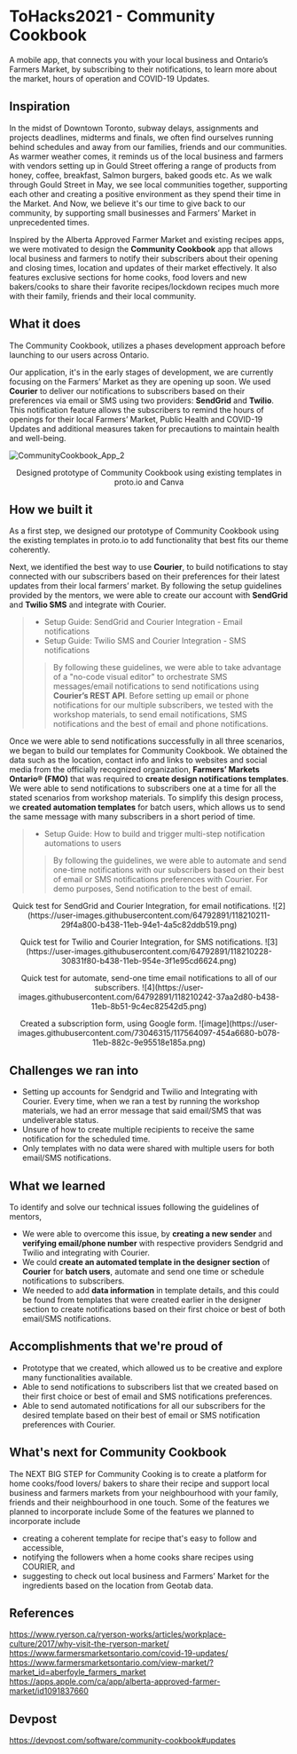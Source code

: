 # ToHacks2021 - Community Cookbook
A mobile app, that connects you with your local business and Ontario’s Farmers Market, by subscribing to their notifications, to learn more about the market, hours of operation and COVID-19 Updates.

## Inspiration
In the midst of Downtown Toronto, subway delays, assignments and projects deadlines, midterms and finals, we often find ourselves running behind schedules and away from our families, friends and our communities. As warmer weather comes, it reminds us of the local business and farmers with vendors setting up in  Gould Street offering a range of products from honey, coffee, breakfast, Salmon burgers, baked goods etc. As we walk through Gould Street in May, we see local communities together, supporting each other and creating a positive environment as they spend their time in the Market. And Now, we believe it's our time to give back to our community, by supporting small businesses and Farmers’ Market in unprecedented times. 

Inspired by the Alberta Approved Farmer Market and existing recipes apps, we were motivated to design the **Community Cookbook** app that allows local business and farmers to notify their subscribers about their opening and closing times, location and updates of their market effectively. It also features exclusive sections for home cooks, food lovers and new bakers/cooks to share their favorite recipes/lockdown recipes much more with their family, friends and their local community. 

## What it does
The Community Cookbook, utilizes a phases development approach before launching to our users across Ontario. 

Our application, it's in the early stages of development, we are currently focusing on the Farmers’ Market as they are opening up soon. We used **Courier** to deliver our notifications to subscribers based on their preferences via email or SMS using two providers: **SendGrid** and **Twilio**. This notification feature allows the subscribers to remind the hours of openings for their local Farmers’ Market, Public Health and COVID-19 Updates and additional measures taken for precautions to maintain health and well-being. 

![CommunityCookbook_App_2](https://user-images.githubusercontent.com/64792891/118210163-10536080-b438-11eb-8ffb-b011f94be755.png)
<p align="center">
  Designed prototype of Community Cookbook using existing templates in proto.io and Canva
</p>
 
## How we built it
As a first step, we designed our prototype of Community Cookbook using the existing templates in proto.io to add functionality that best fits our theme coherently. 

Next, we identified the best way to use  **Courier**, to build notifications to stay connected with our subscribers based on their preferences for their latest updates from their local farmers’ market. By following the setup guidelines provided by the mentors, we were able to create our account with  **SendGrid** and  **Twilio SMS** and integrate with Courier. 

> * Setup Guide: SendGrid and Courier Integration - Email notifications
> * Setup Guide: Twilio SMS and Courier Integration - SMS notifications
>> By following these guidelines, we were able to take advantage of a "no-code visual editor" to orchestrate SMS messages/email notifications to send notifications using **Courier’s REST API**. Before setting up email or phone notifications for our multiple subscribers, we tested with the workshop materials, to send email notifications, SMS notifications and the best of email and phone notifications.

Once we were able to send notifications successfully in all three scenarios, we began to build our templates for Community Cookbook. We obtained the data such as the location, contact info and links to websites and social media from the officially recognized organization, **Farmers’ Markets Ontario® (FMO)** that was required to **create design notifications templates**. We were able to send notifications to subscribers one at a time for all the stated scenarios from workshop materials. To simplify this design process, we **created automation templates** for batch users, which allows us to send the same message with many subscribers in a short period of time. 
> *  Setup Guide: How to build and trigger multi-step notification automations to users
>> By following the guidelines, we were able to automate and send one-time notifications with our subscribers based on their best of email or SMS notifications preferences with Courier. For demo purposes, Send notification to the best of email. 

<p align="center">
  Quick test for SendGrid and Courier Integration, for email notifications.  
  ![2](https://user-images.githubusercontent.com/64792891/118210211-29f4a800-b438-11eb-94e1-4a5c82ddb519.png)
  </p>
  
 <p align="center">
 Quick test for Twilio and Courier Integration, for SMS notifications.    
  ![3](https://user-images.githubusercontent.com/64792891/118210228-30831f80-b438-11eb-954e-3f1e95cd6624.png)
  </p>
  
<p align="center">
 Quick test for automate, send-one time email notifications to all of our subscribers.
  ![4](https://user-images.githubusercontent.com/64792891/118210242-37aa2d80-b438-11eb-8b51-9c4ec82542d5.png)
  </p>
  
 <p align="center">
  Created a subscription form, using Google form. 
  ![image](https://user-images.githubusercontent.com/73046315/117564097-454a6680-b078-11eb-882c-9e95518e185a.png)
  </p>

## Challenges we ran into
* Setting up accounts for Sendgrid and Twilio and Integrating with Courier. Every time, when we ran a test by running the workshop materials, we had an error message that said email/SMS that was undeliverable status.
* Unsure of how to create multiple recipients to receive the same notification for the scheduled time.
* Only templates with no data were shared with multiple users for both email/SMS notifications.

## What we learned
To identify and solve our technical issues following the guidelines of mentors,
* We were able to overcome this issue, by **creating a new sender** and **verifying email/phone number** with respective providers Sendgrid and Twilio and integrating with Courier. 
* We could **create an automated template in the designer section** of  **Courier** for **batch users**, automate and send one time or schedule notifications to subscribers.
* We needed to add **data information** in template details, and this could be found from templates that were created earlier in the designer section to create notifications based on their first choice or best of both email/SMS notifications. 

## Accomplishments that we're proud of
* Prototype that we created, which allowed us to be creative and explore many functionalities available.
* Able to send notifications to subscribers list that we created based on their first choice or best of email and SMS notifications preferences.
* Able to send automated notifications for all our subscribers for the desired template based on their best of email or SMS notification preferences with Courier.

## What's next for Community Cookbook
The NEXT BIG STEP for Community Cooking is to create a platform for home cooks/food lovers/ bakers to share their recipe and support local business and farmers markets from your neighbourhood with your family, friends and their neighbourhood in one touch. Some of the features we planned to incorporate include Some of the features we planned to incorporate include
* creating a coherent template for recipe that's easy to follow and accessible,
* notifying the followers when a home cooks share recipes using COURIER, and
* suggesting to check out local business and Farmers’ Market for the ingredients based on the location from Geotab data.

## References
https://www.ryerson.ca/ryerson-works/articles/workplace-culture/2017/why-visit-the-ryerson-market/
https://www.farmersmarketsontario.com/covid-19-updates/
https://www.farmersmarketsontario.com/view-market/?market_id=aberfoyle_farmers_market
https://apps.apple.com/ca/app/alberta-approved-farmer-market/id1091837660

## Devpost
https://devpost.com/software/community-cookbook#updates
